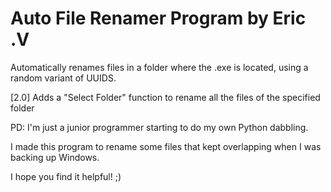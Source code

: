 # Auto File Renamer Program by Eric .V
Automatically renames files in a folder where the .exe is located, using a random variant of UUIDS.

[2.0] Adds a "Select Folder" function to rename all the files of the specified folder

PD: I'm just a junior programmer starting to do my own Python dabbling.

I made this program to rename some files that kept overlapping when I was backing up Windows.

I hope you find it helpful! ;)
